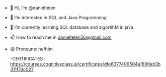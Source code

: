 - 👋 Hi, I’m @danieltelen
- 👀 I’m interested in SQL and Java Programming
- 🌱 I’m currently learning SQL database and algortihM in java
- 📫 How to reach me in danieltelen56@gmail.com
- 😄 Pronouns: he/him

  -CERTIFICATES :
  https://courses.cognitiveclass.ai/certificates/dfe6377409504a1690ab3b311f7dc027

<!---
danieltelen/danieltelen is a ✨ special ✨ repository because its `README.md` (this file) appears on your GitHub profile.
You can click the Preview link to take a look at your changes.
--->
